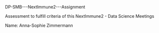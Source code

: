 DP-SMB---NextImmune2---Assignment

Assessment to fulfill criteria of this NextImmune2 - Data Science Meetings

Name: Anna-Sophie Zimmermann
